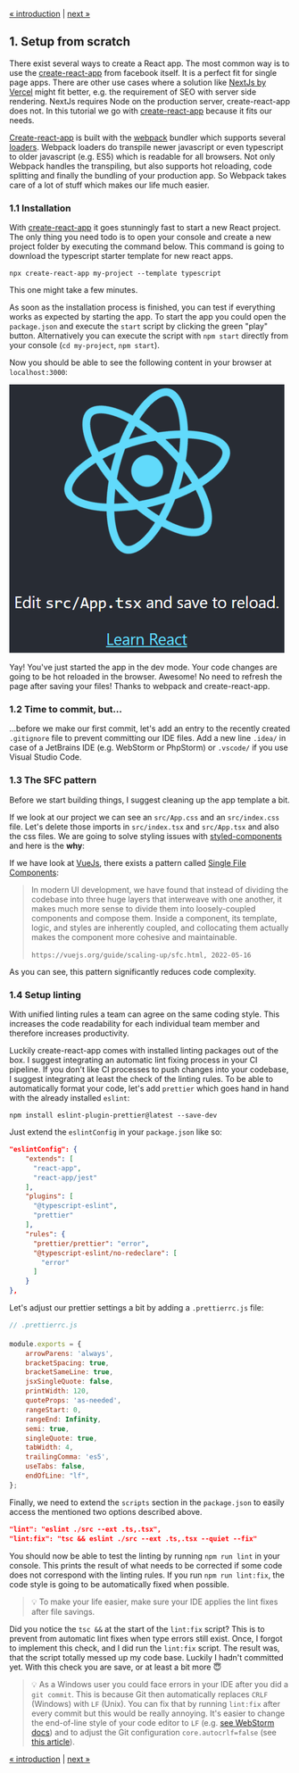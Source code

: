 [« introduction](README.md) | [next »](02-authentication.md)

## 1. Setup from scratch

There exist several ways to create a React app. 
The most common way is to use the [create-react-app](https://reactjs.org/docs/create-a-new-react-app.html) from facebook itself.
It is a perfect fit for single page apps. 
There are other use cases where a solution like [NextJs by Vercel](https://nextjs.org/learn/basics/create-nextjs-app/setup) might fit better,
e.g. the requirement of SEO with server side rendering. NextJs requires Node on the production server, create-react-app does not.
In this tutorial we go with [create-react-app](https://reactjs.org/docs/create-a-new-react-app.html) because it fits our needs.

[Create-react-app](https://reactjs.org/docs/create-a-new-react-app.html) is built with the [webpack](https://webpack.js.org/)
bundler which supports several [loaders](https://webpack.js.org/loaders/).
Webpack loaders do transpile newer javascript or even typescript to older javascript (e.g. ES5)
which is readable for all browsers.
Not only Webpack handles the transpiling, but also supports hot reloading, code splitting and finally the bundling of your
production app. So Webpack takes care of a lot of stuff which makes our life much easier.

### 1.1 Installation
With [create-react-app](https://create-react-app.dev) it goes stunningly fast to start a new React project.
The only thing you need todo is to open your console and create a new project folder by executing the command below.
This command is going to download the typescript starter template for new react apps.

```console
npx create-react-app my-project --template typescript
```
This one might take a few minutes.

As soon as the installation process is finished, you can test if everything works as expected by starting the app.
To start the app you could open the `package.json` and execute the `start` script by clicking the green "play" button.
Alternatively you can execute the script with `npm start` directly from your console (`cd my-project`, `npm start`).

Now you should be able to see the following content in your browser at `localhost:3000`:

![CreateReactApp :: Start Page](docs/01-01-start-page.png "CreateReactApp :: Start Page")

Yay! You've just started the app in the dev mode.
Your code changes are going to be hot reloaded in the browser.
Awesome! No need to refresh the page after saving your files!
Thanks to webpack and create-react-app.

### 1.2 Time to commit, but...
...before we make our first commit, let's add an entry to the recently created `.gitignore` file to prevent committing our
IDE files. Add a new line `.idea/` in case of a JetBrains IDE (e.g. WebStorm or PhpStorm) or
`.vscode/` if you use Visual Studio Code.

### 1.3 The SFC pattern
Before we start building things, I suggest cleaning up the app template a bit.

If we look at our project we can see an `src/App.css` and an `src/index.css` file.
Let's delete those imports in `src/index.tsx` and `src/App.tsx` and also the css files.
We are going to solve styling issues with [styled-components](https://styled-components.com/) and here is the **why**:

If we have look at [VueJs](https://vuejs.org), there exists a pattern called [Single File Components](https://vuejs.org/guide/scaling-up/sfc.html):

> In modern UI development, we have found that instead of dividing the codebase into three huge layers
> that interweave with one another, it makes much more sense to divide them into loosely-coupled components
> and compose them.
> Inside a component, its template, logic, and styles are inherently coupled, and collocating them actually
> makes the component more cohesive and maintainable.
>
> `https://vuejs.org/guide/scaling-up/sfc.html, 2022-05-16`

As you can see, this pattern significantly reduces code complexity.

### 1.4 Setup linting
With unified linting rules a team can agree on the same coding style.
This increases the code readability for each individual team member and therefore increases productivity.

Luckily create-react-app comes with installed linting packages out of the box.
I suggest integrating an automatic lint fixing process in your CI pipeline.
If you don't like CI processes to push changes into your codebase,
I suggest integrating at least the check of the linting rules.
To be able to automatically format your code, let's add `prettier`
which goes hand in hand with the already installed `eslint`:

```
npm install eslint-plugin-prettier@latest --save-dev
```

Just extend the `eslintConfig` in your `package.json` like so:
```json
"eslintConfig": {
    "extends": [
      "react-app",
      "react-app/jest"
    ],
    "plugins": [
      "@typescript-eslint",
      "prettier"
    ],
    "rules": {
      "prettier/prettier": "error",
      "@typescript-eslint/no-redeclare": [
        "error"
      ]
    }
},
```
Let's adjust our prettier settings a bit by adding a `.prettierrc.js` file:
```js
// .prettierrc.js

module.exports = {
    arrowParens: 'always',
    bracketSpacing: true,
    bracketSameLine: true,
    jsxSingleQuote: false,
    printWidth: 120,
    quoteProps: 'as-needed',
    rangeStart: 0,
    rangeEnd: Infinity,
    semi: true,
    singleQuote: true,
    tabWidth: 4,
    trailingComma: 'es5',
    useTabs: false,
    endOfLine: "lf",
};
```

Finally, we need to extend the `scripts` section in the `package.json` to easily access
the mentioned two options described above.

```json
"lint": "eslint ./src --ext .ts,.tsx",
"lint:fix": "tsc && eslint ./src --ext .ts,.tsx --quiet --fix"
```

You should now be able to test the linting by running `npm run lint` in your console.
This prints the result of what needs to be corrected if some code does not correspond with the linting rules.
If you run `npm run lint:fix`, the code style is going to be automatically fixed when possible.

> :bulb: To make your life easier, make sure your IDE applies the lint fixes after file savings.

Did you notice the `tsc &&` at the start of the `lint:fix` script?
This is to prevent from automatic lint fixes when type errors still exist.
Once, I forgot to implement this check, and I did run the `lint:fix` script.
The result was, that the script totally messed up my code base.
Luckily I hadn't committed yet. With this check you are save, or at least a bit more :innocent:

> :bulb: As a Windows user you could face errors in your IDE after you did a `git commit`.
> This is because Git then automatically replaces `CRLF` (Windows) with `LF` (Unix).
> You can fix that by running `lint:fix` after every commit but this would be really annoying.
> It's easier to change the end-of-line style of your code editor to `LF`
> (e.g. [see WebStorm docs](https://www.jetbrains.com/help/webstorm/configuring-line-endings-and-line-separators.html))
> and to adjust the Git configuration `core.autocrlf=false`
> (see [this article](https://stackoverflow.com/questions/1967370/git-replacing-lf-with-crlf)).

[« introduction](README.md) | [next »](02-authentication.md)
